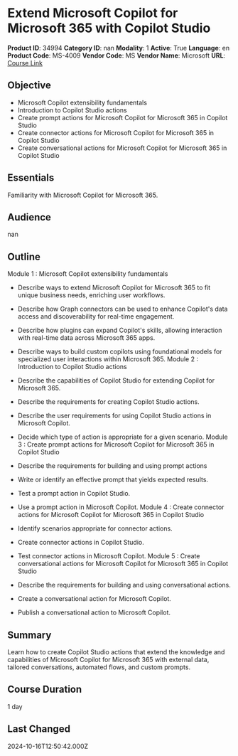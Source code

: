 # Extend Microsoft Copilot for Microsoft 365 with Copilot Studio

**Product ID**: 34994
**Category ID**: nan
**Modality**: 1
**Active**: True
**Language**: en
**Product Code**: MS-4009
**Vendor Code**: MS
**Vendor Name**: Microsoft
**URL**: [Course Link](https://www.fastlaneus.com/course/microsoft-ms-4009)

## Objective
- Microsoft Copilot extensibility fundamentals
- Introduction to Copilot Studio actions
- Create prompt actions for Microsoft Copilot for Microsoft 365 in Copilot Studio
- Create connector actions for Microsoft Copilot for Microsoft 365 in Copilot Studio
- Create conversational actions for Microsoft Copilot for Microsoft 365 in Copilot Studio

## Essentials
Familiarity with Microsoft Copilot for Microsoft 365.

## Audience
nan

## Outline
Module 1 : Microsoft Copilot extensibility fundamentals


- Describe ways to extend Microsoft Copilot for Microsoft 365 to fit unique business needs, enriching user workflows.
- Describe how Graph connectors can be used to enhance Copilot's data access and discoverability for real-time engagement.
- Describe how plugins can expand Copilot's skills, allowing interaction with real-time data across Microsoft 365 apps.
- Describe ways to build custom copilots using foundational models for specialized user interactions within Microsoft 365.
Module 2 : Introduction to Copilot Studio actions


- Describe the capabilities of Copilot Studio for extending Copilot for Microsoft 365.
- Describe the requirements for creating Copilot Studio actions.
- Describe the user requirements for using Copilot Studio actions in Microsoft Copilot.
- Decide which type of action is appropriate for a given scenario.
Module 3 : Create prompt actions for Microsoft Copilot for Microsoft 365 in Copilot Studio


- Describe the requirements for building and using prompt actions
- Write or identify an effective prompt that yields expected results.
- Test a prompt action in Copilot Studio.
- Use a prompt action in Microsoft Copilot.
Module 4 : Create connector actions for Microsoft Copilot for Microsoft 365 in Copilot Studio


- Identify scenarios appropriate for connector actions.
- Create connector actions in Copilot Studio.
- Test connector actions in Microsoft Copilot.
Module 5 : Create conversational actions for Microsoft Copilot for Microsoft 365 in Copilot Studio


- Describe the requirements for building and using conversational actions.
- Create a conversational action for Microsoft Copilot.
- Publish a conversational action to Microsoft Copilot.

## Summary
Learn how to create Copilot Studio actions that extend the knowledge and capabilities of Microsoft Copilot for Microsoft 365 with external data, tailored conversations, automated flows, and custom prompts.

## Course Duration
1 day

## Last Changed
2024-10-16T12:50:42.000Z
